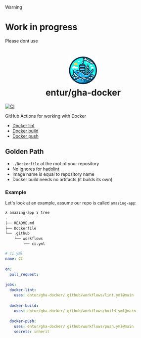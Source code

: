> [!WARNING]
>
> # Work in progress
>
> Please dont use 
> 
<h1 align="center">
      <img src="logo.png" width="96px" height="96px" />
      <br>entur/gha-docker<br>
</h1>

[![CI](https://github.com/entur/gha-docker/actions/workflows/ci.yml/badge.svg)](https://github.com/entur/gha-docker/actions/workflows/ci.yml)

GitHub Actions for working with Docker

- [Docker lint](../README-lint.md)
- [Docker build](../README-build.md)
- [Docker push](../README-push.md)

## Golden Path

- `./Dockerfile` at the root of your repository
- No ignores for [hadolint](https://hadolint.github.io/hadolint/)
- Image name is equal to repository name
- Docker build needs no artifacts (it builds its own)

### Example

Let's look at an example, assume our repo is called `amazing-app`:

```sh
λ amazing-app ❯ tree
.
├── README.md
├── Dockerfile
└── .github
    └── workflows
        └── ci.yml
```

```yaml
# ci.yml
name: CI

on:
  pull_request:

jobs:
  docker-lint:
    uses: entur/gha-docker/.github/workflows/lint.yml@main

  docker-build:
    uses: entur/gha-docker/.github/workflows/build.yml@main

  docker-push:
    uses: entur/gha-docker/.github/workflows/push.yml@main
    secrets: inherit
```

